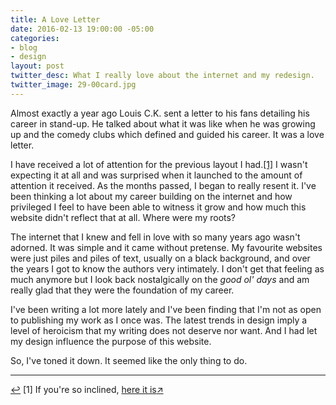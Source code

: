 ```yaml
---
title: A Love Letter
date: 2016-02-13 19:00:00 -05:00
categories:
- blog
- design
layout: post
twitter_desc: What I really love about the internet and my redesign.
twitter_image: 29-00card.jpg
---
```


Almost exactly a year ago Louis C.K. sent a letter to his fans detailing his career in stand-up. He talked about what it was like when he was growing up and the comedy clubs which defined and guided his career. It was a love letter.

I have received a lot of attention for the previous layout I had.<a id="anchor-1" href="#note-1" class="fieldnotes-anchor">[1]</a> I wasn't expecting it at all and was surprised when it launched to the amount of attention it received. As the months passed, I began to really resent it. I've been thinking a lot about my career building on the internet and how privileged I feel to have been able to witness it grow and how much this website didn't reflect that at all. Where were my roots?

The internet that I knew and fell in love with so many years ago wasn't adorned. It was simple and it came without pretense. My favourite websites were just piles and piles of text, usually on a black background, and over the years I got to know the authors very intimately. I don't get that feeling as much anymore but I look back nostalgically on the <i>good ol' days</i> and am really glad that they were the foundation of my career.

I've been writing a lot more lately and I've been finding that I'm not as open to publishing my work as I once was. The latest trends in design imply a level of heroicism that my writing does not deserve nor want. And I had let my design influence the purpose of this website.

So, I've toned it down. It seemed like the only thing to do.

<hr class="small">

<div class="fieldnotes">
    <p id="note-1"><a href="#anchor-1" class="footnote-back">&#8617;&#xFE0E;</a> <span class="footnote">[1]</span> If you're so inclined, <a href="https://dribbble.com/shots/2047524-V5-0-Website-Redesign" class="external" target="_blank"><span class="external-body">here it is</span><span class="external-box"><span class="external-box__arrow">↗&#xFE0E;</span></span></a></p>
</div>